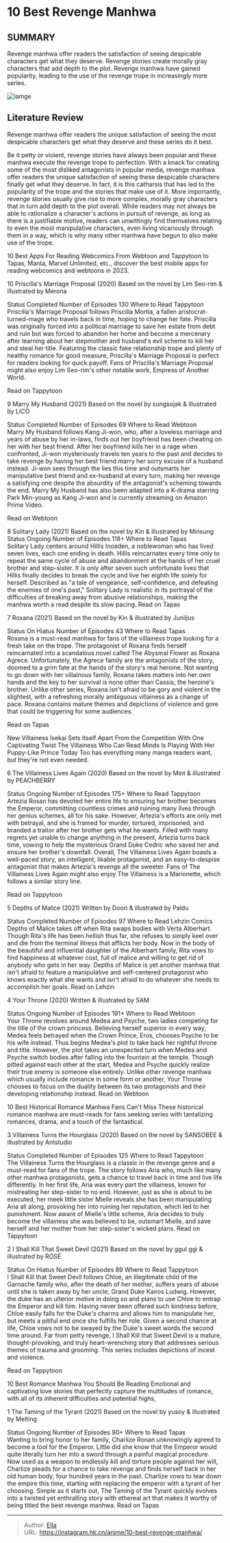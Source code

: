 # 10 Best Revenge Manhwa


## SUMMARY 


 Revenge manhwa offer readers the satisfaction of seeing despicable characters get what they deserve. 
 Revenge stories create morally gray characters that add depth to the plot. 
 Revenge manhwa have gained popularity, leading to the use of the revenge trope in increasingly more series. 

![iamge](https://static1.srcdn.com/wordpress/wp-content/uploads/2024/01/best-revenge-manhwa-featuring-roxana-and-characters-from-priscilla-s-marriage-proposal-and.jpg)

## Literature Review

Revenge manhwa offer readers the unique satisfaction of seeing the most despicable characters get what they deserve and these series do it best.




Be it petty or violent, revenge stories have always been popular and these manhwa execute the revenge trope to perfection. With a knack for creating some of the most disliked antagonists in popular media, revenge manhwa offer readers the unique satisfaction of seeing these despicable characters finally get what they deserve. In fact, it is this catharsis that has led to the popularity of the trope and the stories that make use of it.
More importantly, revenge stories usually give rise to more complex, morally gray characters that in turn add depth to the plot overall. While readers may not always be able to rationalize a character&#39;s actions in pursuit of revenge, as long as there is a justifiable motive, readers can unwittingly find themselves relating to even the most manipulative characters, even living vicariously through them in a way, which is why many other manhwa have begun to also make use of the trope.
            
 
 10 Best Apps For Reading Webcomics 
From Webtoon and Tappytoon to Tapas, Manta, Marvel Unlimited, etc., discover the best mobile apps for reading webcomics and webtoons in 2023.












 








 10  Priscilla&#39;s Marriage Proposal (2020) 
Based on the novel by Lim Seo-rim &amp; illustrated by Merona
        

  Status   Completed    Number of Episodes   130    Where to Read   Tappytoon    
Priscilla&#39;s Marriage Proposal follows Priscilla Mortia, a fallen aristocrat-turned-mage who travels back in time, hoping to change her fate. Priscilla was originally forced into a political marriage to save her estate from debt and ruin but was forced to abandon her home and become a mercenary after learning about her stepmother and husband&#39;s evil scheme to kill her and steal her title. Featuring the classic fake relationship trope and plenty of healthy romance for good measure, Priscilla&#39;s Marriage Proposal is perfect for readers looking for quick payoff.
Fans of Priscilla&#39;s Marriage Proposal might also enjoy Lim Seo-rim&#39;s other notable work, Empress of Another World. 

Read on Tappytoon





 9  Marry My Husband (2021) 
Based on the novel by sungsojak &amp; illustrated by LICO


  Status   Completed    Number of Episodes   69    Where to Read   Webtoon    
Marry My Husband follows Kang Ji-won, who, after a loveless marriage and years of abuse by her in-laws, finds out her boyfriend has been cheating on her with her best friend. After her boyfriend kills her in a rage when confronted, Ji-won mysteriously travels ten years to the past and decides to take revenge by having her best friend marry her sorry excuse of a husband instead. Ji-won sees through the lies this time and outsmarts her manipulative best friend and ex-husband at every turn, making her revenge a satisfying one despite the absurdity of the antagonist&#39;s scheming towards the end.
Marry My Husband has also been adapted into a K-drama starring Park Min-young as Kang Ji-won and is currently streaming on Amazon Prime Video. 

Read on Webtoon





 8  Solitary Lady (2021) 
Based on the novel by Kin &amp; illustrated by Minsung
  Status   Ongoing    Number of Episodes   118&#43;    Where to Read   Tapas    
Solitary Lady centers around Hillis Inoaden, a noblewoman who has lived seven lives, each one ending in death. Hillis reincarnates every time only to repeat the same cycle of abuse and abandonment at the hands of her cruel brother and step-sister. It is only after seven such unfortunate lives that Hillis finally decides to break the cycle and live her eighth life solely for herself. Described as &#34;a tale of vengeance, self-confidence, and defeating the enemies of one&#39;s past,&#34; Solitary Lady is realistic in its portrayal of the difficulties of breaking away from abusive relationships, making the manhwa worth a read despite its slow pacing.
Read on Tapas





 7  Roxana (2021) 
Based on the novel by Kin &amp; illustrated by Juniljus


 







  Status   On Hiatus    Number of Episodes   43    Where to Read   Tapas    
Roxana is a must-read manhwa for fans of the villainess trope looking for a fresh take on the trope. The protagonist of Roxana finds herself reincarnated into a scandalous novel called The Abysmal Flower as Roxana Agrece. Unfortunately, the Agrece family are the antagonists of the story, doomed to a grim fate at the hands of the story&#39;s real heroine. Not wanting to go down with her villainous family, Roxana takes matters into her own hands and the key to her survival is none other than Cassis, the heroine&#39;s brother. Unlike other series, Roxana isn&#39;t afraid to be gory and violent in the slightest, with a refreshing morally ambiguous villainess as a change of pace.
Roxana contains mature themes and depictions of violence and gore that could be triggering for some audiences. 

Read on Tapas
            
 
 New Villainess Isekai Sets Itself Apart From the Competition With One Captivating Twist 
The Villainess Who Can Read Minds Is Playing With Her Puppy-Like Prince Today Too has everything many manga readers want, but they&#39;re not even needed.








 6  The Villainess Lives Again (2020) 
Based on the novel by Mint &amp; illustrated by PEACHBERRY
        

  Status   Ongoing    Number of Episodes   175&#43;    Where to Read   Tappytoon    
Artezia Rosan has devoted her entire life to ensuring her brother becomes the Emperor, committing countless crimes and ruining many lives through her genius schemes, all for his sake. However, Artezia&#39;s efforts are only met with betrayal, and she is framed for murder, tortured, imprisoned, and branded a traitor after her brother gets what he wants. Filled with many regrets yet unable to change anything in the present, Artezia turns back time, vowing to help the mysterious Grand Duke Cedric who saved her and ensure her brother&#39;s downfall. Overall, The Villainess Lives Again boasts a well-paced story, an intelligent, likable protagonist, and an easy-to-despise antagonist that makes Artezia&#39;s revenge all the sweeter.
Fans of The Villainess Lives Again might also enjoy The Villainess is a Marionette, which follows a similar story line. 

Read on Tappytoon





 5  Depths of Malice (2021) 
Written by Doori &amp; illustrated by Paldu
        

  Status   Completed    Number of Episodes   97    Where to Read   Lehzin Comics    
Depths of Malice takes off when Rita swaps bodies with Verta Alberhart. Though Rita&#39;s life has been hellish thus far, she refuses to simply keel over and die from the terminal illness that afflicts her body. Now in the body of the beautiful and influential daughter of the Alberhart family, Rita vows to find happiness at whatever cost, full of malice and willing to get rid of anybody who gets in her way. Depths of Malice is yet another manhwa that isn&#39;t afraid to feature a manipulative and self-centered protagonist who knows exactly what she wants and isn&#39;t afraid to do whatever she needs to accomplish her goals.
Read on Lehzin





 4  Your Throne (2020) 
Written &amp; illustrated by SAM


  Status   Ongoing    Number of Episodes   191&#43;    Where to Read   Webtoon    
Your Throne revolves around Medea and Psyche, two ladies competing for the title of the crown princess. Believing herself superior in every way, Medea feels betrayed when the Crown Prince, Eros, chooses Psyche to be his wife instead. Thus begins Medea&#39;s plot to take back her rightful throne and title. However, the plot takes an unexpected turn when Medea and Psyche switch bodies after falling into the fountain at the temple. Though pitted against each other at the start, Medea and Psyche quickly realize their true enemy is someone else entirely. Unlike other revenge manhwa which usually include romance in some form or another, Your Throne chooses to focus on the duality between its two protagonists and their developing relationship instead.
Read on Webtoon
            
 
 10 Best Historical Romance Manhwa Fans Can&#39;t Miss 
These historical romance manhwa are must-reads for fans seeking series with tantalizing romances, drama, and a touch of the fantastical.








 3  Villainess Turns the Hourglass (2020) 
Based on the novel by SANSOBEE &amp; illustrated by Antstudio


 







  Status   Completed    Number of Episodes   125    Where to Read   Tappytoon    
The Villainess Turns the Hourglass is a classic in the revenge genre and a must-read for fans of the trope. The story follows Aria who, much like many other manhwa protagonists, gets a chance to travel back in time and live life differently. In her first life, Aria was every part the villainess, known for mistreating her step-sister to no end. However, just as she is about to be executed, her meek little sister Mielle reveals she has been manipulating Aria all along, provoking her into ruining her reputation, which led to her punishment. Now aware of Mielle&#39;s little scheme, Aria decides to truly become the villainess she was believed to be, outsmart Mielle, and save herself and her mother from her step-sister&#39;s wicked plans.
Read on Tappytoon





 2  I Shall Kill That Sweet Devil (2021) 
Based on the novel by ggul ggi &amp; illustrated by ROSÉ


  Status   On Hiatus    Number of Episodes   89    Where to Read   Tappytoon    
I Shall Kill that Sweet Devil follows Chloe, an illegitimate child of the Garnache family who, after the death of her mother, suffers years of abuse until she is taken away by her uncle, Grand Duke Kairos Ludwig. However, the duke has an ulterior motive in doing so and plans to use Chloe to entrap the Emperor and kill him. Having never been offered such kindness before, Chloe easily falls for the Duke&#39;s charms and allows him to manipulate her, but meets a pitiful end once she fulfills her role. Given a second chance at life, Chloe vows not to be swayed by the Duke&#39;s sweet words the second time around. Far from petty revenge, I Shall Kill that Sweet Devil is a mature, thought-provoking, and truly heart-wrenching story that addresses serious themes of trauma and grooming.
This series includes depictions of incest and violence. 

Read on Tappytoon
            
 
 10 Best Romance Manhwa You Should Be Reading 
Emotional and captivating love stories that perfectly capture the multitudes of romance, with all of its inherent difficulties and potential highs,








 1  The Taming of the Tyrant (2021) 
Based on the novel by yusoy &amp; illustrated by Melting


 







  Status   Ongoing    Number of Episodes   90&#43;    Where to Read   Tapas    
Wanting to bring honor to her family, Charlize Ronan unknowingly agreed to become a tool for the Emperor. Little did she know that the Emperor would quite literally turn her into a sword through a painful magical procedure. Now used as a weapon to endlessly kill and torture people against her will, Charlize pleads for a chance to take revenge and finds herself back in her old human body, four hundred years in the past. Charlize vows to tear down the empire this time, starting with replacing the emperor with a tyrant of her choosing. Simple as it starts out, The Taming of the Tyrant quickly evolves into a twisted yet enthralling story with ethereal art that makes it worthy of being titled the best revenge manhwa.
Read on Tapas

---

> Author: [Ella](https://instagram.hk.cn/)  
> URL: https://instagram.hk.cn/anime/10-best-revenge-manhwa/  

